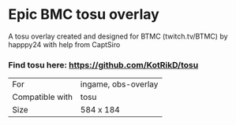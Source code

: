 # Epic BMC tosu overlay

A tosu overlay created and designed for BTMC (twitch.tv/BTMC) by happpy24 with help from CaptSiro

### Find tosu here: https://github.com/KotRikD/tosu

|                 |                     |
| --------------- | ------------------- |
| For             | ingame, obs-overlay |
| Compatible with | tosu                |
| Size            | 584 x 184           |
